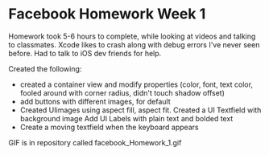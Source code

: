 Facebook Homework Week 1
========

Homework took 5-6 hours to complete, while looking at videos and talking to classmates. 
Xcode likes to crash along with debug errors I've never seen before. Had to talk to iOS dev friends for help.

Created the following:
 - created a container view and modify properties (color, font, text color, fooled around with corner radius, didn't touch shadow offset)
 - add buttons with different images, for default
 - Created UIimages using aspect fill, aspect fit.
 Created a UI Textfield with background image
 Add UI Labels with plain text and bolded text
 - Create a moving textfield when the keyboard appears

GIF is in repository called facebook_Homework_1.gif
